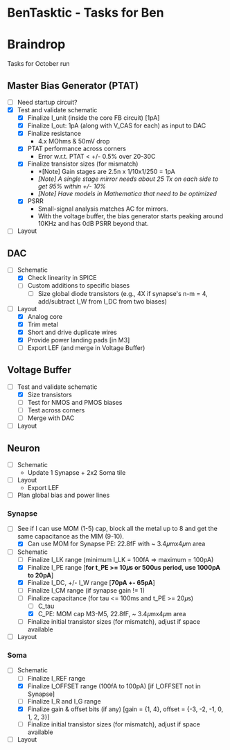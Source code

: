# BenTasktic - Tasks for Ben

# Braindrop

Tasks for October run

## Master Bias Generator (PTAT)
  - [ ] Need startup circuit?
  - [x] Test and validate schematic
    - [x] Finalize I_unit (inside the core FB circuit) [1pA]
    - [x] Finalize I_out: 1pA (along with V_CAS for each) as input to DAC
    - [x] Finalize resistance
      - 4.x MOhms & 50mV drop
    - [x] PTAT performance across corners
      - Error w.r.t. PTAT < +/- 0.5% over 20-30C
    - [x] Finalize transistor sizes (for mismatch)
      - *[Note] Gain stages are 2.5n x 1/10x1/250 = 1pA
      - *[Note] A single stage mirror needs about 25 Tx on each side to get 95% within +/- 10%*
      - *[Note] Have models in Mathematica that need to be optimized*
    - [x] PSRR
      - Small-signal analysis matches AC for mirrors.
      - With the voltage buffer, the bias generator starts peaking around 10KHz and has 0dB PSRR beyond that.
  - [ ] Layout

## DAC
  - [ ] Schematic
    - [x] Check linearity in SPICE
    - [ ] Custom additions to specific biases
      - [ ] Size global diode transistors (e.g., 4X if synapse's n-m = 4, add/subtract I_W from I_DC from two biases)
  - [ ] Layout
    - [x] Analog core
    - [x] Trim metal
    - [x] Short and drive duplicate wires
    - [x] Provide power landing pads [in M3]
    - [ ] Export LEF (and merge in Voltage Buffer)

## Voltage Buffer
  - [ ] Test and validate schematic
    - [x] Size transistors
    - [ ] Test for NMOS and PMOS biases
    - [ ] Test across corners
    - [ ] Merge with DAC
  - [ ] Layout

## Neuron
  - [ ] Schematic
    - Update 1 Synapse + 2x2 Soma tile
  - [ ] Layout
    - Export LEF
  - [ ] Plan global bias and power lines

### Synapse
  - [ ] See if I can use MOM (1-5) cap, block all the metal up to 8 and get the same capacitance as the MIM (9-10).
    - [x] Can use MOM for Synapse PE: 22.8fF with ~ 3.4𝜇mx4𝜇m area
  - [ ] Schematic
    - [ ] Finalize I_LK range (minimum I_LK = 100fA => maximum = 100pA)
    - [x] Finalize I_PE range [**for t_PE >= 10𝜇s or 500us period, use 1000pA to 20pA**]
    - [x] Finalize I_DC, +/- I_W range [**70pA +- 65pA**]
    - [ ] Finalize I_CM range (if synapse gain != 1)
    - [ ] Finalize capacitance (for tau <= 100ms and t_PE >= 20𝜇s)
      - [ ] C_tau
      - [x] C_PE: MOM cap M3-M5, 22.8fF, ~ 3.4𝜇mx4𝜇m area
    - [ ] Finalize initial transistor sizes (for mismatch), adjust if space available
  - [ ] Layout
  
### Soma
  - [ ] Schematic
    - [ ] Finalize I_REF range
    - [x] Finalize I_OFFSET range (100fA to 100pA) [if I_OFFSET not in Synapse]
    - [ ] Finalize I_R and I_G range
    - [x] Finalize gain & offset bits (if any) [gain = {1, 4}, offset = {-3, -2, -1, 0, 1, 2, 3}]
    - [ ] Finalize initial transistor sizes (for mismatch), adjust if space available
  - [ ] Layout
